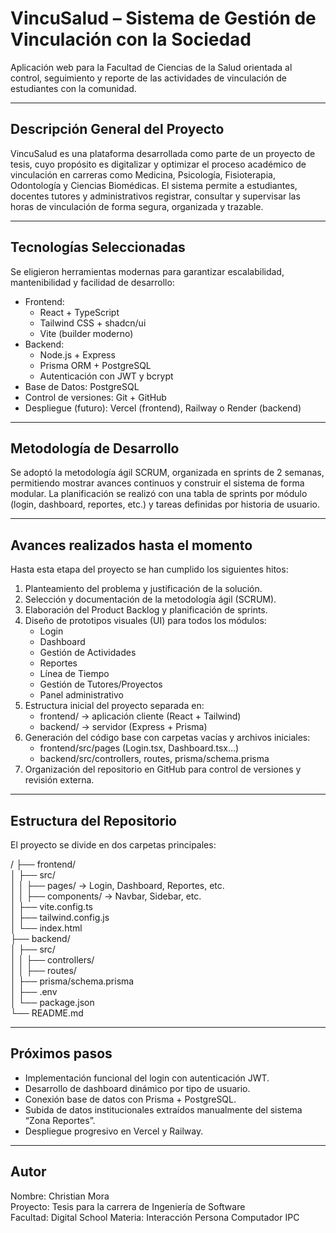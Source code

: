 # VincuSalud – Sistema de Gestión de Vinculación con la Sociedad

Aplicación web para la Facultad de Ciencias de la Salud orientada al control, seguimiento y reporte de las actividades de vinculación de estudiantes con la comunidad.

---

## Descripción General del Proyecto

VincuSalud es una plataforma desarrollada como parte de un proyecto de tesis, cuyo propósito es digitalizar y optimizar el proceso académico de vinculación en carreras como Medicina, Psicología, Fisioterapia, Odontología y Ciencias Biomédicas. El sistema permite a estudiantes, docentes tutores y administrativos registrar, consultar y supervisar las horas de vinculación de forma segura, organizada y trazable.

---

## Tecnologías Seleccionadas

Se eligieron herramientas modernas para garantizar escalabilidad, mantenibilidad y facilidad de desarrollo:

- Frontend:
  - React + TypeScript
  - Tailwind CSS + shadcn/ui
  - Vite (builder moderno)
- Backend:
  - Node.js + Express
  - Prisma ORM + PostgreSQL
  - Autenticación con JWT y bcrypt
- Base de Datos: PostgreSQL
- Control de versiones: Git + GitHub
- Despliegue (futuro): Vercel (frontend), Railway o Render (backend)

---

## Metodología de Desarrollo

Se adoptó la metodología ágil SCRUM, organizada en sprints de 2 semanas, permitiendo mostrar avances continuos y construir el sistema de forma modular. La planificación se realizó con una tabla de sprints por módulo (login, dashboard, reportes, etc.) y tareas definidas por historia de usuario.

---

## Avances realizados hasta el momento

Hasta esta etapa del proyecto se han cumplido los siguientes hitos:

1. Planteamiento del problema y justificación de la solución.
2. Selección y documentación de la metodología ágil (SCRUM).
3. Elaboración del Product Backlog y planificación de sprints.
4. Diseño de prototipos visuales (UI) para todos los módulos:
   - Login
   - Dashboard
   - Gestión de Actividades
   - Reportes
   - Línea de Tiempo
   - Gestión de Tutores/Proyectos
   - Panel administrativo
5. Estructura inicial del proyecto separada en:
   - frontend/ → aplicación cliente (React + Tailwind)
   - backend/ → servidor (Express + Prisma)
6. Generación del código base con carpetas vacías y archivos iniciales:
   - frontend/src/pages (Login.tsx, Dashboard.tsx…)
   - backend/src/controllers, routes, prisma/schema.prisma
7. Organización del repositorio en GitHub para control de versiones y revisión externa.

---

## Estructura del Repositorio

El proyecto se divide en dos carpetas principales:

/
├── frontend/  
│   ├── src/  
│   │   ├── pages/ → Login, Dashboard, Reportes, etc.  
│   │   ├── components/ → Navbar, Sidebar, etc.  
│   ├── vite.config.ts  
│   ├── tailwind.config.js  
│   └── index.html  
├── backend/  
│   ├── src/  
│   │   ├── controllers/  
│   │   ├── routes/  
│   ├── prisma/schema.prisma  
│   ├── .env  
│   └── package.json  
└── README.md

---

## Próximos pasos

- Implementación funcional del login con autenticación JWT.
- Desarrollo de dashboard dinámico por tipo de usuario.
- Conexión base de datos con Prisma + PostgreSQL.
- Subida de datos institucionales extraídos manualmente del sistema “Zona Reportes”.
- Despliegue progresivo en Vercel y Railway.

---

## Autor

Nombre: Christian Mora  
Proyecto: Tesis para la carrera de Ingeniería de Software  
Facultad: Digital School
Materia: Interacción Persona Computador IPC
